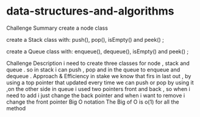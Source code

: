 # data-structures-and-algorithms
Challenge Summary
create a node class

create a Stack class with: push(), pop(), isEmpty() and peek() ;

create a Queue class with: enqueue(), dequeue(), isEmpty() and peek() ;

Challenge Description
i need to create three classes for node , stack and queue . so in stack i can push , pop and in the queue to enqueue and dequeue .
Approach & Efficiency
in stake we know that firs in last out , by using a top pointer that updated every time we can push or pop by using it ,on the other side in queue i used two pointers front and back , so when i need to add i just change the back pointer and when i want to remove i change the front pointer
Big O notation
The Big of O is o(1) for all the method
